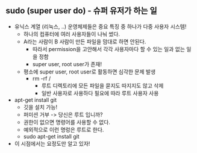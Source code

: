 ## sudo (super user do) - 슈퍼 유저가 하는 일
- 유닉스 계열 (리눅스, ..) 운영체제들은 중요 특징 중 하나가 다중 사용자 시스템!
  - 하나의 컴퓨터에 여러 사용자들이 나눠 썼다. 
  - A라는 사람이 B 사람이 만든 파일을 맘대로 하면 안된다.
    - 따라서 permission을 고안해서 각각 사용자마다 할 수 있는 일과 없는 일을 정함
    - super user, root user가 존재!
  - 평소에 super user, root user로 활동하면 심각한 문제 발생
    - rm -rf /
      - 루트 디렉토리에 모든 파일을 묻지도 따지지도 않고 삭제
      - 일반 사용자로 사용하다 필요에 따라 루트 사용자 사용
- apt-get install git
  - 깃을 설치 가능!
  - 퍼미션 거부 -> 당신은 루트 입니까? 
  - 권한이 없으면 명령어를 사용할 수 없다.
  - 예외적으로 이런 명렁은 루트로 한다.
  - sudo apt-get install git
- 이 시점에서는 요정도만 알고 있자!  
